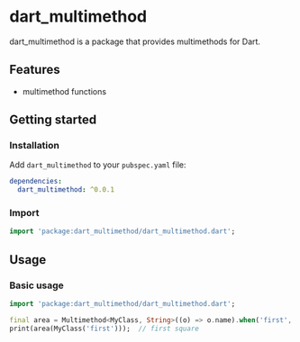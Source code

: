 # dart_multimethod

dart_multimethod is a package that provides multimethods for Dart.

## Features

* multimethod functions

## Getting started

### Installation

Add `dart_multimethod` to your `pubspec.yaml` file:

```yaml
dependencies:
  dart_multimethod: ^0.0.1
```

### Import

```dart
import 'package:dart_multimethod/dart_multimethod.dart';
```

## Usage

### Basic usage

```dart
import 'package:dart_multimethod/dart_multimethod.dart';

final area = Multimethod<MyClass, String>((o) => o.name).when('first', (o) => '${o.name} square');
print(area(MyClass('first')));  // first square
```
